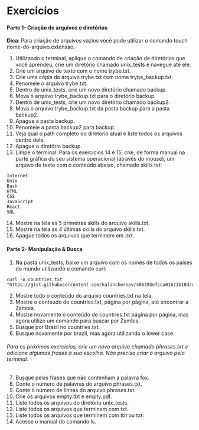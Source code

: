 # Exercicios

#### Parte 1- Criação de arquivos e diretórios

**Dica**: Para criação de arquivos vazios você pode utilizar o comando touch nome-do-arquivo.extensao.
1. Utilizando o terminal, aplique o comando de criação de diretórios que você aprendeu, crie um diretório chamado unix_tests e navegue até ele.
2. Crie um arquivo de texto com o nome trybe.txt.
3. Crie uma cópia do arquivo trybe.txt com nome trybe_backup.txt.
4. Renomeie o arquivo trybe.txt.
5. Dentro de unix_tests, crie um novo diretório chamado backup.
6. Mova o arquivo trybe_backup.txt para o diretório backup.
7. Dentro de unix_tests, crie um novo diretório chamado backup2.
8. Mova o arquivo trybe_backup.txt da pasta backup para a pasta backup2.
9. Apague a pasta backup.
10. Renomeie a pasta backup2 para backup.
11. Veja qual o path completo do diretório atual e liste todos os arquivos dentro dele.
12. Apague o diretório backup.
13. Limpe o terminal.
Para os exercícios 14 e 15, crie, de forma manual na parte gráfica do seu sistema operacional (através do mouse), um arquivo de texto com o conteúdo abaixo, chamado skills.txt:
```
Internet
Unix
Bash
HTML
CSS
JavaScript
React
SQL
```
14. Mostre na tela as 5 primeiras skills do arquivo skills.txt.
15. Mostre na tela as 4 últimas skills do arquivo skills.txt.
16. Apague todos os arquivos que terminem em .txt.




#### Parte 2- Manipulação & Busca

1. Na pasta unix_tests, baixe um arquivo com os nomes de todos os países do mundo utilizando o comando curl:
```
curl -o countries.txt "https://gist.githubusercontent.com/kalinchernev/486393efcca01623b18d/raw/daa24c9fea66afb7d68f8d69f0c4b8eeb9406e83/countries"
```
2. Mostre todo o conteúdo do arquivo countries.txt na tela.
3. Mostre o conteúdo de countries.txt, página por página, até encontrar a Zambia.
4. Mostre novamente o conteúdo de countries.txt página por página, mas agora utilize um comando para buscar por Zambia.
5. Busque por Brazil no countries.txt.
6. Busque novamente por brazil, mas agora utilizando o lower case.
###### Para os próximos exercícios, crie um novo arquivo chamado phrases.txt e adicione algumas frases à sua escolha. Não precisa criar o arquivo pelo terminal.
7. Busque pelas frases que não contenham a palavra fox.
8. Conte o número de palavras do arquivo phrases.txt.
9. Conte o número de linhas do arquivo phrases.txt.
10. Crie os arquivos empty.tbt e empty.pdf.
11. Liste todos os arquivos do diretório unix_tests.
12. Liste todos os arquivos que terminem com txt.
13. Liste todos os arquivos que terminem com tbt ou txt.
14. Acesse o manual do comando ls.

